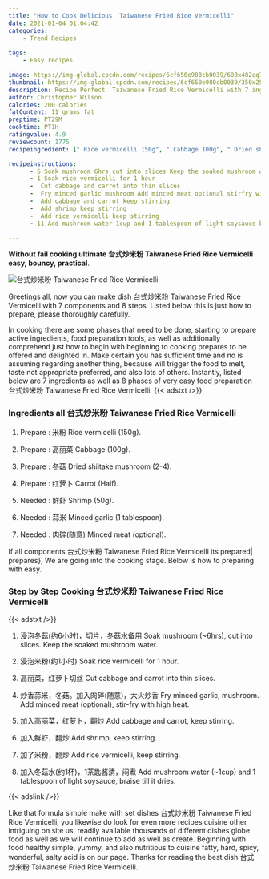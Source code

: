 ```yaml
---
title: "How to Cook Delicious  Taiwanese Fried Rice Vermicelli"
date: 2021-01-04 01:04:42
categories:
    - Trend Recipes
    
tags:
    - Easy recipes

image: https://img-global.cpcdn.com/recipes/6cf650e980cb0039/680x482cq70/台式炒米粉-taiwanese-fried-rice-vermicelli-recipe-main-photo.jpg
thumbnail: https://img-global.cpcdn.com/recipes/6cf650e980cb0039/350x250cq70/台式炒米粉-taiwanese-fried-rice-vermicelli-recipe-main-photo.jpg
description: Recipe Perfect  Taiwanese Fried Rice Vermicelli with 7 ingredients and 8 stages of easy cooking.
author: Christopher Wilson
calories: 200 calories
fatContent: 11 grams fat
preptime: PT29M
cooktime: PT1H
ratingvalue: 4.9
reviewcount: 1775
recipeingredient: [" Rice vermicelli 150g", " Cabbage 100g", " Dried shiitake mushroom 24", " Carrot Half", " Shrimp 50g", " Minced garlic 1 tablespoon", " Minced meat optional"]

recipeinstructions: 
      - 6 Soak mushroom 6hrs cut into slices Keep the soaked mushroom water 
      - 1 Soak rice vermicelli for 1 hour 
      -  Cut cabbage and carrot into thin slices 
      -  Fry minced garlic mushroom Add minced meat optional stirfry with high heat 
      -  Add cabbage and carrot keep stirring 
      -  Add shrimp keep stirring 
      -  Add rice vermicelli keep stirring 
      - 11 Add mushroom water 1cup and 1 tablespoon of light soysauce braise till it dries

---
```




**Without fail cooking ultimate 台式炒米粉 Taiwanese Fried Rice Vermicelli easy, bouncy, practical**. 


![台式炒米粉 Taiwanese Fried Rice Vermicelli](https://img-global.cpcdn.com/recipes/6cf650e980cb0039/680x482cq70/台式炒米粉-taiwanese-fried-rice-vermicelli-recipe-main-photo.jpg "台式炒米粉 Taiwanese Fried Rice Vermicelli")




Greetings all, now you can make dish 台式炒米粉 Taiwanese Fried Rice Vermicelli with 7 components and 8 steps. Listed below this is just how to prepare, please thoroughly carefully.

In cooking there are some phases that need to be done, starting to prepare active ingredients, food preparation tools, as well as additionally comprehend just how to begin with beginning to cooking prepares to be offered and delighted in. Make certain you has sufficient time and no is assuming regarding another thing, because will trigger the food to melt, taste not appropriate preferred, and also lots of others. Instantly, listed below are 7 ingredients as well as 8 phases of very easy food preparation 台式炒米粉 Taiwanese Fried Rice Vermicelli.
{{< adstxt />}}

### Ingredients all 台式炒米粉 Taiwanese Fried Rice Vermicelli


1. Prepare  : 米粉 Rice vermicelli (150g).

1. Prepare  : 高丽菜 Cabbage (100g).

1. Prepare  : 冬菇 Dried shiitake mushroom (2-4).

1. Prepare  : 红萝卜 Carrot (Half).

1. Needed  : 鲜虾 Shrimp (50g).

1. Needed  : 蒜米 Minced garlic (1 tablespoon).

1. Needed  : 肉碎(随意) Minced meat (optional).



If all components 台式炒米粉 Taiwanese Fried Rice Vermicelli its prepared| prepares}, We are going into the cooking stage. Below is how to preparing with easy.

### Step by Step Cooking 台式炒米粉 Taiwanese Fried Rice Vermicelli

{{< adstxt />}}


1. 浸泡冬菇(约6小时)，切片，冬菇水备用 Soak mushroom (~6hrs), cut into slices. Keep the soaked mushroom water.



1. 浸泡米粉(约1小时) Soak rice vermicelli for 1 hour.



1. 高丽菜，红萝卜切丝 Cut cabbage and carrot into thin slices.



1. 炒香蒜米，冬菇。加入肉碎(随意)，大火炒香 Fry minced garlic, mushroom. Add minced meat (optional), stir-fry with high heat.



1. 加入高丽菜，红萝卜，翻炒 Add cabbage and carrot, keep stirring.



1. 加入鲜虾，翻炒 Add shrimp, keep stirring.



1. 加了米粉，翻炒 Add rice vermicelli, keep stirring.



1. 加入冬菇水(约1杯)，1茶匙酱清，闷煮 Add mushroom water (~1cup) and 1 tablespoon of light soysauce, braise till it dries.





{{< adslink />}}

Like that formula simple make with set dishes 台式炒米粉 Taiwanese Fried Rice Vermicelli, you likewise do look for even more recipes cuisine other intriguing on site us, readily available thousands of different dishes globe food as well as we will continue to add as well as create. Beginning with food healthy simple, yummy, and also nutritious to cuisine fatty, hard, spicy, wonderful, salty acid is on our page. Thanks for reading the best dish 台式炒米粉 Taiwanese Fried Rice Vermicelli.
